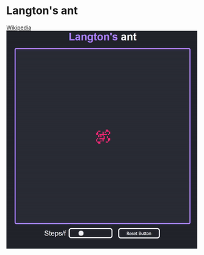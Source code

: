 # Langton's ant

[Wikipedia](https://en.wikipedia.org/wiki/Langton's_ant)\
[![Langton's ant](/langtons-ant.gif)](https://nonvegan.github.io/langtons-ant-automaton/)
